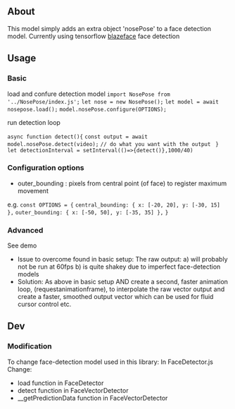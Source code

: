 ## About

This model simply adds an extra object 'nosePose' to a face detection model.
Currently using tensorflow [blazeface](https://github.com/tensorflow/tfjs-models/tree/master/blazeface) face detection

## Usage

### Basic

load and confure detection model
`import NosePose from '../NosePose/index.js';`
`let nose = new NosePose();`
`let model = await nosepose.load();`
`model.nosePose.configure(OPTIONS);`

run detection loop

`async function detect(){`
`const output = await model.nosePose.detect(video);`
`// do what you want with the output `
`}`
`let detectionInterval = setInterval(()=>{detect()},1000/40)`

### Configuration options

- outer_bounding : pixels from central point (of face) to register maximum movement

e.g.
`const OPTIONS = {`
`central_bounding: { x: [-20, 20], y: [-30, 15] },`
`outer_bounding: { x: [-50, 50], y: [-35, 35] },`
`}`

### Advanced

See demo

- Issue to overcome found in basic setup:
  The raw output:
  a) will probably not be run at 60fps
  b) is quite shakey due to imperfect face-detection models
- Solution:
  As above in basic setup AND create a second, faster animation loop, (requestanimationframe), to interpolate the raw vector output and create a faster, smoothed output vector which can be used for fluid cursor control etc.

## Dev

### Modification

To change face-detection model used in this library:
In FaceDetector.js
Change:

- load function in FaceDetector
- detect function in FaceVectorDetector
- \_\_getPredictionData function in FaceVectorDetector
